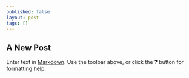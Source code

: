 ```yaml
---
published: false
layout: post
tags: []
---
```

## A New Post

Enter text in [Markdown](http://daringfireball.net/projects/markdown/). Use the toolbar above, or click the **?** button for formatting help.
